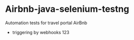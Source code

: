# Airbnb-java-selenium-testng
Automation tests for travel portal AirBnb
- triggering by webhooks 123
